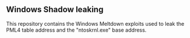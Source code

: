## Windows Shadow leaking
This repository contains the Windows Meltdown exploits used to leak the PML4 table address and the "ntoskrnl.exe" base address.
